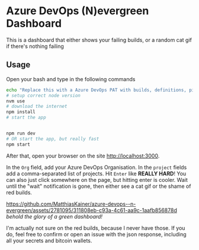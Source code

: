# Azure DevOps (N)evergreen Dashboard

This is a dashboard that either shows your failing builds, or a random cat gif if there's nothing failing

## Usage

Open your bash and type in the following commands

```bash
echo "Replace this with a Azure DevOps PAT with builds, definitions, pipeline permissions" > .env
# setup correct node version
nvm use
# download the internet
npm install
# start the app


npm run dev
# OR start the app, but really fast
npm start 
```

After that, open your browser on the site <http://localhost:3000>.

In the `Org` field, add your Azure DevOps Organisation. In the `project` fields add a comma-separated list of projects. Hit `Enter` like **REALLY HARD**! You can also just click somewhere on the page, but hitting enter is cooler. Wait until the "wait" notification is gone, then either see a cat gif or the shame of red builds.

https://github.com/MatthiasKainer/azure-devops--n-evergreen/assets/2781095/311808eb-c93a-4c61-aa9c-1aafb856878d
_behold the glory of a green dashboard!_

I'm actually not sure on the red builds, because I never have those. If you do, feel free to confirm or open an issue with the json response, including all your secrets and bitcoin wallets.
